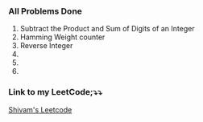 ### All Problems Done
<ol>
    <li>Subtract the Product and Sum of Digits of an Integer</li>
    <li>Hamming Weight counter</li>
    <li>Reverse Integer</li>
    <li></li>
    <li></li>
    <li></li>
</ol>

### Link to my LeetCode;⤵️⤵️
[Shivam's Leetcode](https://leetcode.com/u/shivamm-verma/)